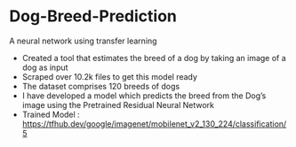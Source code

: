 # Dog-Breed-Prediction
A neural network using transfer learning 
* Created a tool that estimates the breed of a dog by taking an image of a dog as input
* Scraped over 10.2k files to get this model ready
* The dataset comprises 120 breeds of dogs
* I have developed a model which predicts the breed from the Dog’s image using the Pretrained Residual Neural Network
* Trained Model : https://tfhub.dev/google/imagenet/mobilenet_v2_130_224/classification/5
